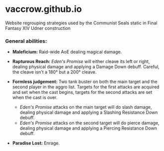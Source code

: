 # vaccrow.github.io
Website regrouping strategies used by the Communist Seals static in Final Fantasy XIV
Udner construction

<div class="section" markdown="1">

<h3><a id="ABGeneral Abilities">General abilities:</a></h3>

+ **Maleficium:**
Raid-wide AoE dealing <span class="magic">magical damage</span>.

+ **Rapturous Reach:**
*Eden's Promise* will either cleave its left or right, dealing <span class="phys">physical damage</span> and applying a <span class="debuff">Damage Down</span> debuff. Careful, the cleave isn't a 180° but a 200° cleave.

+ **Formless judgement:**
Two tank buster on both the main target and the second player in the aggro list. Targets for the first attacks are acquired and set when the cast begins, targets for the second attacks are set when the cast is over.

    + *Eden's Promise* attacks on the main target will do slash damage, dealing <span class="phys">physical damage</span> and applying a <span class="debuff">Slashing Resistance Down</span> debuff.  
    + *Eden's Promise* attacks on the second target will do pierce damage, dealing <span class="phys">physical damage</span> and applying a <span class="debuff">Piercing Resistance Down</span> debuff.

+ **Paradise Lost:**
Enrage.

</div>
